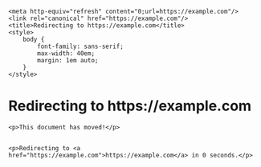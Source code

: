 
<html lang="en">
<head>
    <meta charset="utf-8"/>
    <meta name="viewport" content="width=device-width, initial-scale=1.0">

    
    
 
    
    
    

    
    
    <meta http-equiv="refresh" content="0;url=https://example.com"/>
    <link rel="canonical" href="https://example.com"/>
    <title>Redirecting to https://example.com</title>
    <style>
        body {
            font-family: sans-serif;
            max-width: 40em;
            margin: 1em auto;
        }
    </style>
</head>
<body>
    <h1>Redirecting to https://example.com</h1>
   
    
    <p>This document has moved!</p>
    

    <p>Redirecting to <a href="https://example.com">https://example.com</a> in 0 seconds.</p>

</body>
</html>

